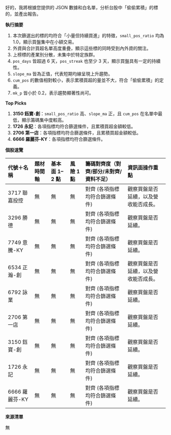 好的，我將根據您提供的 JSON 數據和白名單，分析台股中「偷偷累積」的標的，並產出報告。

**執行摘要**

1.  本次篩選出的標的均符合「小量但持續買進」的特徵，`small_pos_ratio` 均為 1.0，顯示買盤集中在小額交易。
2.  外資與合計買超名單高度重疊，顯示這些標的同時受到內外資的關注。
3.  上榜標的產業別分散，未集中於特定族群。
4.  `pos_days` 皆超過 6 天，`pos_streak` 也至少 3 天，顯示買盤具有一定的持續性。
5.  `slope_ma` 皆為正值，代表短期均線呈現上升趨勢。
6.  `cum_pos` 的數值相對較小，表示累積買超的量並不大，符合「偷偷累積」的定義。
7.  `mk_p` 皆小於 0.2，表示趨勢顯著性尚可。

**Top Picks**

1.  **3150 鈺寶-創**：`small_pos_ratio` 高、`slope_ma` 正，且 `cum_pos` 在名單中最低，顯示籌碼集中度較高。
2.  **1726 永記**：各項指標均符合篩選條件，且累積買超金額較低。
3.  **2706 第一店**：各項指標均符合篩選條件，且累積買超金額較低。
4.  **6666 羅麗芬-KY**：各項指標均符合篩選條件。

**個股速覽**

| 代號＋名稱       | 題材時間軸                                                                                                                                                                                                                                                  | 基本面 1–2 點 | 風險 1 點 | 籌碼對齊度（對齊/部分/未對齊/資料不足） | 資訊面操作重點                                                                                                                               |
| :---------------- | :---------------------------------------------------------------------------------------------------------------------------------------------------------------------------------------------------------------------------------------------------------- | :------------ | :-------- | :------------------------------------ | :--------------------------------------------------------------------------------------------------------------------------------------------- |
| 3717 聯嘉投控    | 無                                                                                                                                                                                                                                                        | 無            | 無        | 對齊 (各項指標均符合篩選條件)             | 觀察買盤是否延續，以及營收能否成長。                                                                                                            |
| 3296 勝德        | 無                                                                                                                                                                                                                                                        | 無            | 無        | 對齊 (各項指標均符合篩選條件)             | 觀察買盤是否延續。                                                                                                                                 |
| 7749 意騰-KY     | 無                                                                                                                                                                                                                                                        | 無            | 無        | 對齊 (各項指標均符合篩選條件)             | 觀察買盤是否延續。                                                                                                                                 |
| 6534 正瀚-創     | 無                                                                                                                                                                                                                                                        | 無            | 無        | 對齊 (各項指標均符合篩選條件)             | 觀察買盤是否延續，以及營收能否成長。                                                                                                            |
| 6792 詠業        | 無                                                                                                                                                                                                                                                        | 無            | 無        | 對齊 (各項指標均符合篩選條件)             | 觀察買盤是否延續。                                                                                                                                 |
| 2706 第一店        | 無                                                                                                                                                                                                                                                        | 無            | 無        | 對齊 (各項指標均符合篩選條件)             | 觀察買盤是否延續。                                                                                                                                 |
| 3150 鈺寶-創        | 無                                                                                                                                                                                                                                                        | 無            | 無        | 對齊 (各項指標均符合篩選條件)             | 觀察買盤是否延續。                                                                                                                                 |
| 1726 永記        | 無                                                                                                                                                                                                                                                        | 無            | 無        | 對齊 (各項指標均符合篩選條件)             | 觀察買盤是否延續。                                                                                                                                 |
| 6666 羅麗芬-KY        | 無                                                                                                                                                                                                                                                        | 無            | 無        | 對齊 (各項指標均符合篩選條件)             | 觀察買盤是否延續。                                                                                                                                 |

**來源清單**

無
